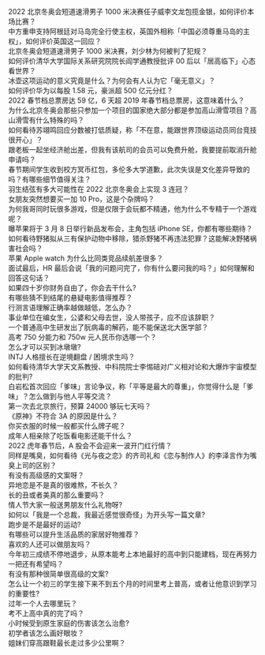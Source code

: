 2022 北京冬奥会短道速滑男子 1000 米决赛任子威李文龙包揽金银，如何评价本场比赛？  
中方重申支持阿根廷对马岛完全行使主权，英国外相称「中国必须尊重马岛的主权」，如何评价英国这一回应？  
北京冬奥会短道速滑男子 1000 米决赛，刘少林为何被判了犯规？  
如何评价清华大学国际关系研究院院长阎学通教授批评 00 后以「居高临下」心态看世界？  
冰壶这项运动的意义究竟是什么？为何会有人认为它「毫无意义」？  
如何评价华为以每股 1.58 元，豪派超 500 亿元分红？  
2022 春节档总票房达 59 亿，6 天超 2019 年春节档总票房，这意味着什么？  
为什么北京冬奥会那些只参加一个项目的国家绝大部分都是参加高山滑雪项目？高山滑雪有什么特殊的吗？  
如何看待苏翊鸣回应分数被打低质疑，称「不在意，能跟世界顶级运动员同台竞技很开心」？  
跟老板一起坐经济舱出差，但我有该航司的会员可以免费升舱，我要提前取消升舱申请吗？  
春节期间学生收到校方冥币红包，多伦多大学道歉，此次失误是文化差异导致的吗？有哪些细节值得关注？  
羽生结弦有多大可能性在 2022 北京冬奥会上实现 3 连冠？  
女朋友突然想要买一加 10 Pro，这是个杂牌吗？  
为何我哥同时玩很多游戏，但是仅限于会玩都不精通，他为什么不专精于一个游戏呢？  
曝苹果将于 3 月 8 日举行新品发布会，主角包括 iPhone SE，你都有哪些期待？  
如何看待野猪拟从三有保护动物中移除，猎杀野猪不再违法犯罪？这能解决野猪祸害社会吗？  
苹果 Apple watch 为什么比同类竞品续航差很多？  
面试最后，HR 最后会说「我的问题问完了，你有什么要问我的吗？」如何理解和回答这句话？  
如果四十岁你财务自由了，你会去干什么?  
有哪些猜不到结尾的悬疑电影值得推荐？  
行测言语理解正确率越做越低，怎么办？  
事业单位在编女生，公婆和父母去世，没人带孩子，应不应该辞职？  
一个普通高中生研发出了朊病毒的解药，能不能保送北大医学部？  
高考 750 分能力和 750w 元人民币你选哪一个？  
怎么才可以买到冰墩墩?  
INTJ 人格擅长在逆境翻盘 / 困境求生吗？  
如何看待清华大学天文系教授、中科院院士李惕碚对广义相对论和大爆炸宇宙模型的批判?  
白岩松首次回应「爹味」言论争议，称「平等是最大的尊重」，你觉得什么是「爹味」？怎么做到与他人平等交流？  
第一次去北京旅行，预算 24000 够玩七天吗？  
《原神》不符合 3A 的原因是什么？  
你买衣服的时候一般都买什么牌子呢？  
成年人相亲除了吃饭看电影还能干什么？  
2022 虎年春节后，A 股会不会迎来一波开门红行情？  
同样是嘴臭，如何看待《光与夜之恋》的齐司礼和《恋与制作人》的李泽言作为嘴臭上司的区别？  
有没有高级感的文案呀？  
异地恋是不是真的很难熬，不长久？  
长的丑或者美真的那么重要吗？  
情人节大家一般送男朋友什么礼物呀?  
如何以「我是一个总裁，我最近感觉很奇怪」为开头写一篇文章?  
跑步是不是最好的运动?  
有哪些可以提升生活品质的家居好物推荐？  
喜欢的人还可以做朋友吗？  
今年初三成绩不停地退步，从原本能考上本地最好的高中到只能建档，现在再努力一把还有希望吗？  
有没有那种很简单很高级的文案?  
怎么让一个初三的学生接下来不到五个月的时间里考上普高，或者让他意识到学习的重要性?  
过年一个人去哪里玩？  
考不上高中真的完了吗？  
小时候受到原生家庭的伤害该怎么治愈?  
初学者该怎么画好眼妆？  
姐妹们穿高跟鞋最长走过多少公里啊？  
